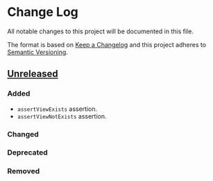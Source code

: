 # Change Log
All notable changes to this project will be documented in this file.

The format is based on [Keep a Changelog](http://keepachangelog.com/)
and this project adheres to [Semantic Versioning](http://semver.org/).

## [Unreleased]
### Added
- `assertViewExists` assertion.
- `assertViewNotExists` assertion.

### Changed

### Deprecated

### Removed

[Unreleased]: https://github.com/svenluijten/package-testing-utils/compare/1.0.0...HEAD
